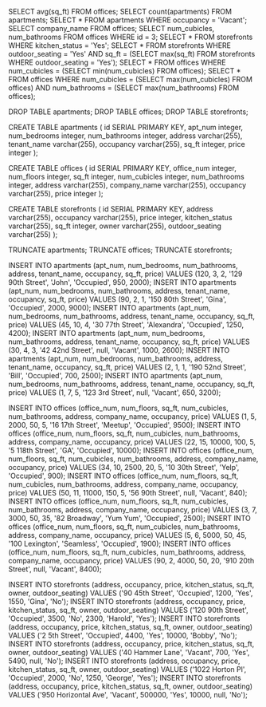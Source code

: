 SELECT avg(sq_ft) FROM offices;
SELECT count(apartments) FROM apartments;
SELECT * FROM apartments WHERE occupancy = 'Vacant';
SELECT company_name FROM offices;
SELECT num_cubicles, num_bathrooms FROM offices WHERE id = 3;
SELECT * FROM storefronts WHERE kitchen_status = 'Yes';
SELECT * FROM storefronts WHERE outdoor_seating = 'Yes' AND sq_ft = (SELECT max(sq_ft) FROM storefronts WHERE outdoor_seating = 'Yes');
SELECT * FROM offices WHERE num_cubicles = (SELECT min(num_cubicles) FROM offices);
SELECT * FROM offices WHERE num_cubicles = (SELECT max(num_cubicles) FROM offices) AND num_bathrooms = (SELECT max(num_bathrooms) FROM offices);



DROP TABLE apartments;
DROP TABLE offices;
DROP TABLE storefronts;

CREATE TABLE apartments (
  id SERIAL PRIMARY KEY,
  apt_num integer,
  num_bedrooms integer,
  num_bathrooms integer,
  address varchar(255),
  tenant_name varchar(255),
  occupancy varchar(255),
  sq_ft integer,
  price integer
);

CREATE TABLE offices (
  id SERIAL PRIMARY KEY,
  office_num integer,
  num_floors integer,
  sq_ft integer,
  num_cubicles integer,
  num_bathrooms integer,
  address varchar(255),
  company_name varchar(255),
  occupancy varchar(255),
  price integer
);

CREATE TABLE storefronts (
  id SERIAL PRIMARY KEY,
  address varchar(255),
  occupancy varchar(255),
  price integer,
  kitchen_status varchar(255),
  sq_ft integer,
  owner varchar(255),
  outdoor_seating varchar(255)
);

TRUNCATE apartments;
TRUNCATE offices;
TRUNCATE storefronts;

INSERT INTO apartments (apt_num, num_bedrooms, num_bathrooms, address, tenant_name, occupancy, sq_ft, price) VALUES (120, 3, 2, '129 90th Street', 'John', 'Occupied', 950, 2000);
INSERT INTO apartments (apt_num, num_bedrooms, num_bathrooms, address, tenant_name, occupancy, sq_ft, price) VALUES (90, 2, 1, '150 80th Street', 'Gina', 'Occupied', 2000, 9000);
INSERT INTO apartments (apt_num, num_bedrooms, num_bathrooms, address, tenant_name, occupancy, sq_ft, price) VALUES (45, 10, 4, '30 77th Street', 'Alexandra', 'Occupied', 1250, 4200);
INSERT INTO apartments (apt_num, num_bedrooms, num_bathrooms, address, tenant_name, occupancy, sq_ft, price) VALUES (30, 4, 3, '42 42nd Street', null, 'Vacant', 1000, 2600);
INSERT INTO apartments (apt_num, num_bedrooms, num_bathrooms, address, tenant_name, occupancy, sq_ft, price) VALUES (2, 1, 1, '190 52nd Street', 'Bill', 'Occupied', 700, 2500);
INSERT INTO apartments (apt_num, num_bedrooms, num_bathrooms, address, tenant_name, occupancy, sq_ft, price) VALUES (1, 7, 5, '123 3rd Street', null, 'Vacant', 650, 3200);

INSERT INTO offices (office_num, num_floors, sq_ft, num_cubicles, num_bathrooms, address, company_name, occupancy, price) VALUES (1, 5, 2000, 50, 5, '16 17th Street', 'Meetup', 'Occupied', 9500);
INSERT INTO offices (office_num, num_floors, sq_ft, num_cubicles, num_bathrooms, address, company_name, occupancy, price) VALUES (22, 15, 10000, 100, 5, '5 118th Street', 'GA', 'Occupied', 10000);
INSERT INTO offices (office_num, num_floors, sq_ft, num_cubicles, num_bathrooms, address, company_name, occupancy, price) VALUES (34, 10, 2500, 20, 5, '10 30th Street', 'Yelp', 'Occupied', 900);
INSERT INTO offices (office_num, num_floors, sq_ft, num_cubicles, num_bathrooms, address, company_name, occupancy, price) VALUES (50, 11, 11000, 150, 5, '56 90th Street', null, 'Vacant', 840);
INSERT INTO offices (office_num, num_floors, sq_ft, num_cubicles, num_bathrooms, address, company_name, occupancy, price) VALUES (3, 7, 3000, 50, 35, '82 Broadway', 'Yum Yum', 'Occupied', 2500);
INSERT INTO offices (office_num, num_floors, sq_ft, num_cubicles, num_bathrooms, address, company_name, occupancy, price) VALUES (5, 6, 5000, 50, 45, '100 Lexington', 'Seamless', 'Occupied', 1900);
INSERT INTO offices (office_num, num_floors, sq_ft, num_cubicles, num_bathrooms, address, company_name, occupancy, price) VALUES (90, 2, 4000, 50, 20, '910 20th Street', null, 'Vacant', 8400);

INSERT INTO storefronts (address, occupancy, price, kitchen_status, sq_ft, owner, outdoor_seating) VALUES ('90 45th Street', 'Occupied', 1200, 'Yes', 1550, 'Gina', 'No');
INSERT INTO storefronts (address, occupancy, price, kitchen_status, sq_ft, owner, outdoor_seating) VALUES ('120 90th Street', 'Occupied', 3500, 'No', 2300, 'Harold', 'Yes');
INSERT INTO storefronts (address, occupancy, price, kitchen_status, sq_ft, owner, outdoor_seating) VALUES ('2 5th Street', 'Occupied', 4400, 'Yes', 10000, 'Bobby', 'No');
INSERT INTO storefronts (address, occupancy, price, kitchen_status, sq_ft, owner, outdoor_seating) VALUES ('40 Hammer Lane', 'Vacant', 700, 'Yes', 5490, null, 'No');
INSERT INTO storefronts (address, occupancy, price, kitchen_status, sq_ft, owner, outdoor_seating) VALUES ('1022 Horton Pl', 'Occupied', 2000, 'No', 1250, 'George', 'Yes');
INSERT INTO storefronts (address, occupancy, price, kitchen_status, sq_ft, owner, outdoor_seating) VALUES ('950 Horizontal Ave', 'Vacant', 500000, 'Yes', 10000, null, 'No');
